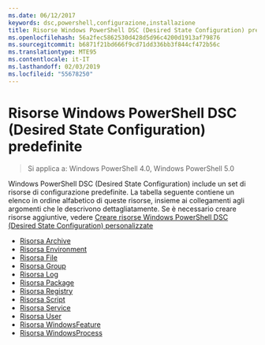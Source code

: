 ```yaml
---
ms.date: 06/12/2017
keywords: dsc,powershell,configurazione,installazione
title: Risorse Windows PowerShell DSC (Desired State Configuration) predefinite
ms.openlocfilehash: 56a2fec5862530d428d5d96c4200d1913af79876
ms.sourcegitcommit: b6871f21bd666f9cd71dd336bb3f844cf472b56c
ms.translationtype: MTE95
ms.contentlocale: it-IT
ms.lasthandoff: 02/03/2019
ms.locfileid: "55678250"
---
```

# <a name="built-in-windows-powershell-desired-state-configuration-resources"></a>Risorse Windows PowerShell DSC (Desired State Configuration) predefinite

> Si applica a: Windows PowerShell 4.0, Windows PowerShell 5.0

Windows PowerShell DSC (Desired State Configuration) include un set di risorse di configurazione predefinite. La tabella seguente contiene un elenco in ordine alfabetico di queste risorse, insieme ai collegamenti agli argomenti che le descrivono dettagliatamente. Se è necessario creare risorse aggiuntive, vedere [Creare risorse Windows PowerShell DSC (Desired State Configuration) personalizzate](../../../resources/authoringResource.md)

* [Risorsa Archive](archiveResource.md)
* [Risorsa Environment](environmentResource.md)
* [Risorsa File](fileResource.md)
* [Risorsa Group](groupResource.md)
* [Risorsa Log](logResource.md)
* [Risorsa Package](packageResource.md)
* [Risorsa Registry](registryResource.md)
* [Risorsa Script](scriptResource.md)
* [Risorsa Service](serviceResource.md)
* [Risorsa User](userResource.md)
* [Risorsa WindowsFeature](windowsfeatureResource.md)
* [Risorsa WindowsProcess](windowsProcessResource.md)